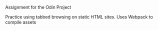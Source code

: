 Assignment for the Odin Project 

Practice using tabbed browsing on static HTML sites. Uses Webpack to compile assets
